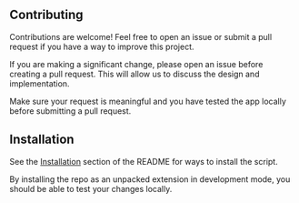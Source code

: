## Contributing

Contributions are welcome! Feel free to open an issue or submit a pull request if you have a way to improve this project.

If you are making a significant change, please open an issue before creating a pull request. This will allow us to discuss the design and implementation.

Make sure your request is meaningful and you have tested the app locally before submitting a pull request.

## Installation

See the [Installation](https://github.com/DenverCoder1/popup-for-google-tasks/blob/master/README.md#installation) section of the README for ways to install the script.

By installing the repo as an unpacked extension in development mode, you should be able to test your changes locally.
